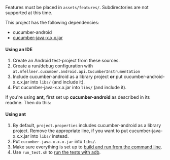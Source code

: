 Features must be placed in `assets/features/`. Subdirectories are not supported at this time.

This project has the following dependencies:

* cucumber-android
* [cucumber-java-x.x.x.jar](http://cukes.info/install-cucumber-jvm.html)

#### Using an IDE

1. Create an Android test-project from these sources.
2. Create a run/debug configuration with `at.mfellner.cucumber.android.api.CucumberInstrumentation`
3. Include cucumber-android as a library project **or** put cucumber-android-x.x.x.jar into `libs/` (and include it).
4. Put cucumber-java-x.x.x.jar into `libs/` (and include it).

If you're using **ant,** first set up **cucumber-android** as described in its readme. Then do this:

#### Using ant

1. By default, `project.properties` includes cucumber-android as a library project. Remove the appropriate line, if you want to put cucumber-java-x.x.x.jar into `libs/` instead.
2. Put `cucumber-java-x.x.x.jar` into `libs/`.
3. Make sure everything is set up to [build and run from the command line](http://developer.android.com/tools/building/building-cmdline.html).
4. Use `run_test.sh` to [run the tests with adb](http://developer.android.com/tools/testing/testing_otheride.html#RunTestsCommand).
